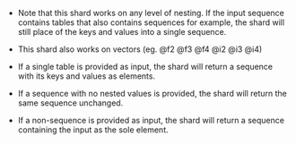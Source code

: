 - Note that this shard works on any level of nesting. If the input sequence contains tables that also contains sequences for example, the shard will still place of the keys and values into a single sequence.

- This shard also works on vectors (eg. @f2 @f3 @f4 @i2 @i3 @i4)

- If a single table is provided as input, the shard will return a sequence with its keys and values as elements.

- If a sequence with no nested values is provided, the shard will return the same sequence unchanged.

- If a non-sequence is provided as input, the shard will return a sequence containing the input as the sole element.